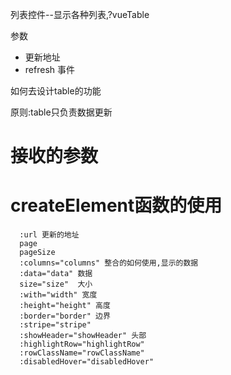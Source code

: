 列表控件--显示各种列表,?vueTable

参数

 - 更新地址
 - refresh 事件

如何去设计table的功能


原则:table只负责数据更新

# 接收的参数


# createElement函数的使用

```
  :url 更新的地址
  page
  pageSize
  :columns="columns" 整合的如何使用,显示的数据
  :data="data" 数据
  size="size"  大小
  :with="width" 宽度
  :height="height" 高度
  :border="border" 边界
  :stripe="stripe"
  :showHeader="showHeader" 头部
  :highlightRow="highlightRow"
  :rowClassName="rowClassName"
  :disabledHover="disabledHover"
```
